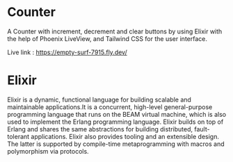 # Counter
  A Counter with increment, decrement and clear buttons by using Elixir with the help of Phoenix LiveView, and Tailwind CSS for the user interface.
  
   Live link : https://empty-surf-7915.fly.dev/
   
# Elixir
  Elixir is a dynamic, functional language for building scalable and maintainable applications.It is a concurrent, high-level general-purpose programming language that runs on the BEAM virtual machine, which is also used to implement the Erlang programming language. Elixir builds on top of Erlang and shares the same abstractions for building distributed, fault-tolerant applications. Elixir also provides tooling and an extensible design. The latter is supported by compile-time metaprogramming with macros and polymorphism via protocols.
